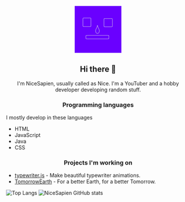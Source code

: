 <div align="center">
<img width="128px" src="ff8e1dbb439185b68a3c73ad4408c17c (1).png" alt="Nice" />

## Hi there 👋
I'm NiceSapien, usually called as Nice. I'm a YouTuber and a hobby developer developing random stuff.

</div>

### <div align="center">Programming languages</div>
I mostly develop in these languages
- HTML
- JavaScript
- Java
- CSS

### <div align="center">Projects I'm working on</div>
- [typewriter.js](https://github.com/nicesapien/typewriter.js) - Make beautiful typewriter animations.
- [TomorrowEarth](https://tomorrowearth.netlify.app) - For a better Earth, for a better Tomorrow.

![Top Langs](https://github-readme-stats.vercel.app/api/top-langs/?username=nicesapien&layout=compact)
![NiceSapien GitHub stats](https://github-readme-stats.vercel.app/api?username=nicesapien&show_icons=true)